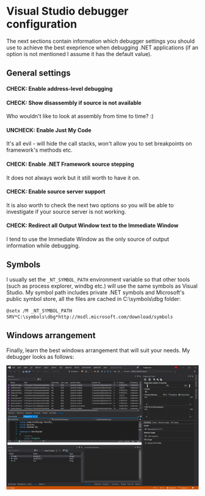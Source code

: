 
Visual Studio debugger configuration
====================================

The next sections contain information which debugger settings you should use to achieve the best exeprience when debugging .NET applications (if an option is not mentioned I assume it has the default value).

General settings
----------------

#### CHECK: Enable address-level debugging ####

#### CHECK: Show disassembly if source is not available ####

Who wouldn't like to look at assembly from time to time? :)

#### UNCHECK: Enable Just My Code ####

It's all evil - will hide the call stacks, won't allow you to set breakpoints on framework's methods etc.

#### CHECK: Enable .NET Framework source stepping ####

It does not always work but it still worth to have it on.

#### CHECK: Enable source server support ####

It is also worth to check the next two options so you will be able to investigate if your source server is not working.

#### CHECK: Redirect all Output Window text to the Immediate Window ####

I tend to use the Immediate Window as the only source of output information while debugging.

Symbols
-------

I usually set the `_NT_SYMBOL_PATH` environment variable so that other tools (such as process explorer, windbg etc.) will use the same symbols as Visual Studio. My symbol path includes private .NET symbols and Microsoft's public symbol store, all the files are cached in C:\symbols\dbg folder:

    @setx /M _NT_SYMBOL_PATH SRV*C:\symbols\dbg*http://msdl.microsoft.com/download/symbols

Windows arrangement
-------------------

Finally, learn the best windows arrangement that will suit your needs. My debugger looks as follows:

![myenv](vs-configuration-myenvironment.png)

